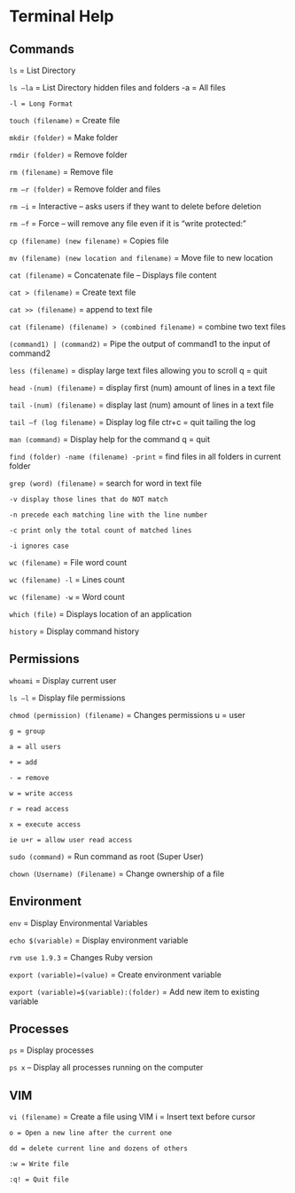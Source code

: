 # Terminal Help

## Commands
`ls` = List Directory

`ls –la` = List Directory hidden files and folders
	-a = All files
  
	-l = Long Format
  
`touch (filename)` = Create file

`mkdir (folder)` = Make folder

`rmdir (folder)` = Remove folder

`rm (filename)` = Remove file

`rm –r (folder)` = Remove folder and files

`rm –i` = Interactive – asks users if they want to delete before deletion

`rm –f` = Force – will remove any file even if it is “write protected:”

`cp (filename) (new filename)` = Copies file

`mv (filename) (new location and filename)` = Move file to new location

`cat (filename)` = Concatenate file – Displays file content

`cat > (filename)` = Create text file

`cat >> (filename)` = append to text file
  
`cat (filename) (filename) > (combined filename)` = combine two text files

`(command1) | (command2)` = Pipe the output of command1 to the input of command2

`less (filename)` = display large text files allowing you to scroll
	q = quit
  
`head -(num) (filename)` = display first (num) amount of lines in a text file

`tail -(num) (filename)` = display last (num) amount of lines in a text file

`tail –f (log filename)` = Display log file
	ctr+c = quit tailing the log
  
`man (command)` = Display help for the command
	q = quit
  
`find (folder) -name (filename) -print` = find files in all folders in current folder

`grep (word) (filename)` = search for word in text file

	-v display those lines that do NOT match
	
	-n precede each matching line with the line number
	
	-c print only the total count of matched lines 
	
	-i ignores case

`wc (filename)` = File word count

`wc (filename) -l` = Lines count

`wc (filename) -w` = Word count

`which (file)` = Displays location of an application

`history` = Display command history

## Permissions

`whoami` = Display current user

`ls –l` = Display file permissions

`chmod (permission) (filename)` = Changes permissions
	u = user
  
	g = group
  
	a = all users
  
	+ = add
  
  	- = remove
  
  	w = write access
  
  	r = read access
  
  	x = execute access
  
  	ie u+r = allow user read access

`sudo (command)` = Run command as root (Super User)

`chown (Username) (Filename)` = Change ownership of a file

## Environment

`env` = Display Environmental Variables

`echo $(variable)` = Display environment variable

`rvm use 1.9.3` = Changes Ruby version

`export (variable)=(value)` = Create environment variable

`export (variable)=$(variable):(folder)` = Add new item to existing variable

## Processes

`ps` = Display processes

`ps x` – Display all processes running on the computer

## VIM

`vi (filename)` = Create a file using VIM
	i = Insert text before cursor
  
	o = Open a new line after the current one
  
	dd = delete current line and dozens of others
  
	:w = Write file
  
	:q! = Quit file

